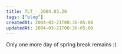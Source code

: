 ```yaml
---
title: TLT_-_2004.03.20
tags: ["blog"]
createdAt: 2004-03-21T00:36-05:00
updatedAt: 2004-03-21T00:36-05:00
---
```


Only one more day of spring break remains :(

